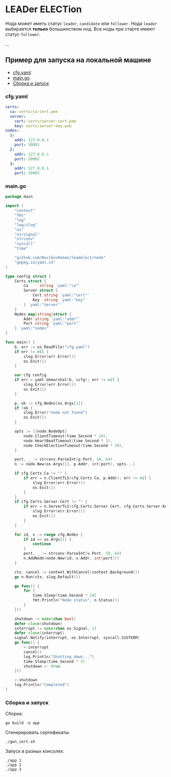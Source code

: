 # LEADer ELECTion

Нода может иметь статус `leader`, `candidate` или `follower`.
Нода `leader` выбирается **только** большинством нод.
Все ноды при старте имеют статус `follower`.

…

## Пример для запуска на локальной машине

- [cfg.yaml](#cfgyaml)
- [main.go](#maingo)
- [Сборка и запуск](#сборка-и-запуск)

### cfg.yaml

```yaml
certs:
  ca: certs/ca-cert.pem
  server:
    cert: certs/server-cert.pem
    key: certs/server-key.pem
nodes:
  1:
    addr: 127.0.0.1
    port: 50001
  2:
    addr: 127.0.0.1
    port: 50002
  3:
    addr: 127.0.0.1
    port: 50003
```

### main.go

```go
package main

import (
    "context"
    "fmt"
    "log"
    "log/slog"
    "os"
    "os/signal"
    "strconv"
    "syscall"
    "time"

    "github.com/NovikovRoman/leadelect/node"
    "gopkg.in/yaml.v3"
)

type config struct {
    Certs struct {
        Ca     string `yaml:"ca"`
        Server struct {
            Cert string `yaml:"cert"`
            Key  string `yaml:"key"`
        } `yaml:"server"`
    }
    Nodes map[string]struct {
        Addr string `yaml:"addr"`
        Port string `yaml:"port"`
    } `yaml:"nodes"`
}

func main() {
    b, err := os.ReadFile("cfg.yaml")
    if err != nil {
        slog.Error(err.Error())
        os.Exit(1)
    }

    var cfg config
    if err = yaml.Unmarshal(b, &cfg); err != nil {
        slog.Error(err.Error())
        os.Exit(1)
    }

    p, ok := cfg.Nodes[os.Args[1]]
    if !ok {
        slog.Error("node not found")
        os.Exit(1)
    }

    opts := []node.NodeOpt{
        node.ClientTimeout(time.Second * 10),
        node.HeartBeatTimeout(time.Second * 3),
        node.CheckElectionTimeout(time.Second * 10),
    }

    port, _ := strconv.ParseInt(p.Port, 10, 64)
    n := node.New(os.Args[1], p.Addr, int(port), opts...)

    if cfg.Certs.Ca != "" {
        if err = n.ClientTLS(cfg.Certs.Ca, p.Addr); err != nil {
            slog.Error(err.Error())
            os.Exit(1)
        }
    }
    if cfg.Certs.Server.Cert != "" {
        if err = n.ServerTLS(cfg.Certs.Server.Cert, cfg.Certs.Server.Key); err != nil {
            slog.Error(err.Error())
            os.Exit(1)
        }
    }

    for id, v := range cfg.Nodes {
        if id == os.Args[1] {
            continue
        }
        port, _ := strconv.ParseInt(v.Port, 10, 64)
        n.AddNode(node.New(id, v.Addr, int(port)))
    }

    ctx, cancel := context.WithCancel(context.Background())
    go n.Run(ctx, slog.Default())

    go func() {
        for {
            time.Sleep(time.Second * 10)
            fmt.Println("Node status", n.Status())
        }
    }()

    shutdown := make(chan bool)
    defer close(shutdown)
    interrupt := make(chan os.Signal, 1)
    defer close(interrupt)
    signal.Notify(interrupt, os.Interrupt, syscall.SIGTERM)
    go func() {
        <-interrupt
        cancel()
        log.Println("Shutting down...")
        time.Sleep(time.Second * 3)
        shutdown <- true
    }()

    <-shutdown
    log.Println("Completed")
}
```

### Сборка и запуск

Сборка:

```shell
go build -o app
```

Сгенерировать сертификаты:

```shell
./gen_cert.sh
```

Запуск в разных консолях:

```shell
./app 1
./app 2
./app 3
```
